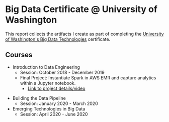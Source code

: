 # Big Data Certificate @ University of Washington

This report collects the artifacts I create as part of completing the [University of Washington's Big Data Technologies](https://www.pce.uw.edu/certificates/big-data-technologies) certificate.
## Courses
- Introduction to Data Engineering
  - Session: October 2018 - December 2019
  - Final Project: Instantiate Spark in AWS EMR and capture analytics within a Jupyter notebook.
    - [Link to project details/video](210-DataEngIntro/readme.md)
* Building the Data Pipeline
  - Session: January 2020 - March 2020
* Emerging Technologies in Big Data
  - Session: April 2020 - June 2020
